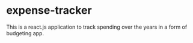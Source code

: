 # expense-tracker

This is a react.js application to track spending over the years in a form of budgeting app.
